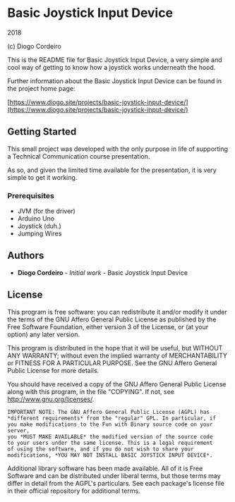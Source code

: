 # Basic Joystick Input Device
2018

(c) Diogo Cordeiro

This is the README file for Basic Joystick Input Device, a very simple and cool way of getting to know how a joystick works underneath the hood.

Further information about the Basic Joystick Input Device can be found in the project home page:

[https://www.diogo.site/projects/basic-joystick-input-device/](https://www.diogo.site/projects/basic-joystick-input-device/)

## Getting Started
This small project was developed with the only purpose in life of supporting a Technical Communication course presentation.

As so, and given the limited time available for the presentation, it is very simple to get it working.

### Prerequisites
* JVM (for the driver)
* Arduino Uno
* Joystick (duh.)
* Jumping Wires

## Authors

* **Diogo Cordeiro** - *Initial work* - Basic Joystick Input Device

## License

This program is free software: you can redistribute it and/or modify
it under the terms of the GNU Affero General Public License as
published by the Free Software Foundation, either version 3 of the
License, or (at your option) any later version.

This program is distributed in the hope that it will be useful, but
WITHOUT ANY WARRANTY; without even the implied warranty of
MERCHANTABILITY or FITNESS FOR A PARTICULAR PURPOSE.  See the GNU
Affero General Public License for more details.

You should have received a copy of the GNU Affero General Public
License along with this program, in the file "COPYING".  If not, see
<http://www.gnu.org/licenses/>.

    IMPORTANT NOTE: The GNU Affero General Public License (AGPL) has
    *different requirements* from the "regular" GPL. In particular, if
    you make modifications to the Fun with Binary source code on your server,
    you *MUST MAKE AVAILABLE* the modified version of the source code
    to your users under the same license. This is a legal requirement
    of using the software, and if you do not wish to share your
    modifications, *YOU MAY NOT INSTALL BASIC JOYSTICK INPUT DEVICE*.

Additional library software has been made available. All of it is Free Software
and can be distributed under liberal terms, but those terms may differ in detail
from the AGPL's particulars. See each package's license file in their official
repository for additional terms.
